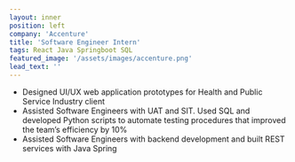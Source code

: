 ```yaml
---
layout: inner
position: left
company: 'Accenture'
title: 'Software Engineer Intern'
tags: React Java Springboot SQL
featured_image: '/assets/images/accenture.png'
lead_text: ''
---
```


* Designed UI/UX web application prototypes for Health and Public Service Industry client
* Assisted Software Engineers with UAT and SIT. Used SQL and developed Python scripts to automate testing procedures that improved the team’s efficiency by 10%
* Assisted Software Engineers with backend development and built REST services with Java Spring
